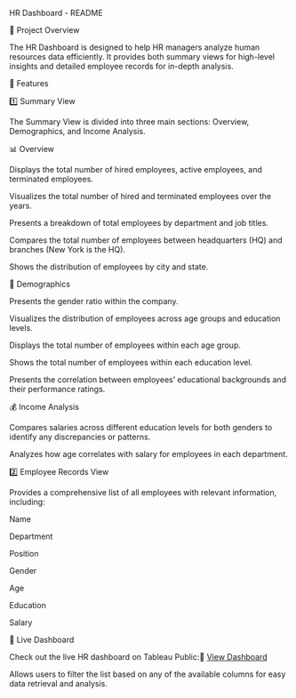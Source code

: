 HR Dashboard - README

📌 Project Overview

The HR Dashboard is designed to help HR managers analyze human resources data efficiently. It provides both summary views for high-level insights and detailed employee records for in-depth analysis.

🎯 Features

1️⃣ Summary View

The Summary View is divided into three main sections: Overview, Demographics, and Income Analysis.

📊 Overview

Displays the total number of hired employees, active employees, and terminated employees.

Visualizes the total number of hired and terminated employees over the years.

Presents a breakdown of total employees by department and job titles.

Compares the total number of employees between headquarters (HQ) and branches (New York is the HQ).

Shows the distribution of employees by city and state.

👥 Demographics

Presents the gender ratio within the company.

Visualizes the distribution of employees across age groups and education levels.

Displays the total number of employees within each age group.

Shows the total number of employees within each education level.

Presents the correlation between employees’ educational backgrounds and their performance ratings.

💰 Income Analysis

Compares salaries across different education levels for both genders to identify any discrepancies or patterns.

Analyzes how age correlates with salary for employees in each department.

2️⃣ Employee Records View

Provides a comprehensive list of all employees with relevant information, including:

Name

Department

Position

Gender

Age

Education

Salary

📎 Live Dashboard

Check out the live HR dashboard on Tableau Public:🔗 [View Dashboard](https://public.tableau.com/app/profile/tannu.bohra/vizzes)

Allows users to filter the list based on any of the available columns for easy data retrieval and analysis.
